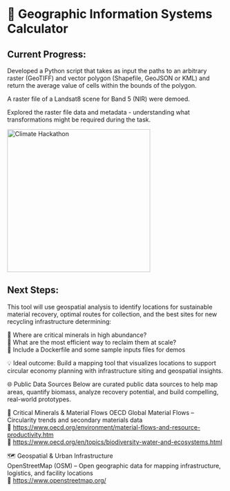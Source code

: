 # 🌊 Geographic Information Systems Calculator

## Current Progress:

Developed a Python script that takes as input the paths to an arbitrary raster (GeoTIFF) and vector polygon (Shapefile, GeoJSON or KML) and return the average value of cells within the bounds of the polygon.

A raster file of a Landsat8 scene for Band 5 (NIR) were demoed. 

Explored the raster file data and metadata - understanding what transformations might be required during the task.

<img width="331" alt="Climate Hackathon" src="https://github.com/user-attachments/assets/7d0d5c2e-d58d-40d6-8b7e-4a64176d108e" />



<br>

## Next Steps: 

This tool will use geospatial analysis to identify locations for sustainable material recovery, optimal routes for collection, and the best sites for new recycling infrastructure determining:

🔹 Where are critical minerals in high abundance?<br>
🔹 What are the most efficient way to reclaim them at scale?<br>
🔹 Include a Dockerfile and some sample inputs files for demos

💡 Ideal outcome: Build a mapping tool that visualizes locations to support circular economy planning with infrastructure siting and geospatial insights.

🌐 Public Data Sources
Below are curated public data sources to help map areas, quantify biomass, analyze recovery potential, and build compelling, real-world prototypes.

🔋 Critical Minerals & Material Flows
OECD Global Material Flows – Circularity trends and secondary materials data<br>
 🔗 https://www.oecd.org/environment/material-flows-and-resource-productivity.htm<br>
 🔗 https://www.oecd.org/en/topics/biodiversity-water-and-ecosystems.html

🗺️ Geospatial & Urban Infrastructure<br>
OpenStreetMap (OSM) – Open geographic data for mapping infrastructure, logistics, and facility locations<br>
 🔗 https://www.openstreetmap.org/ 
